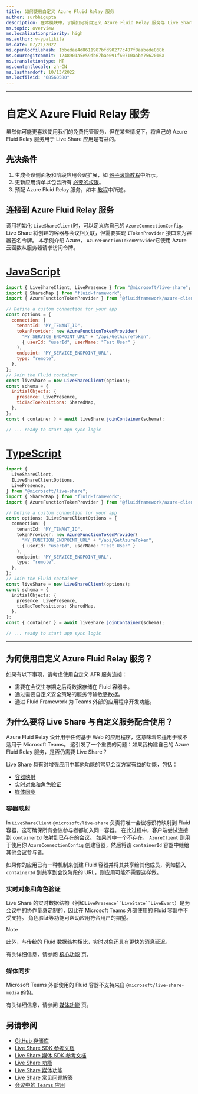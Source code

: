 ```yaml
---
title: 如何使用自定义 Azure Fluid Relay 服务
author: surbhigupta
description: 在本模块中，了解如何将自定义 Azure Fluid Relay 服务与 Live Share 配合使用。
ms.topic: overview
ms.localizationpriority: high
ms.author: v-ypalikila
ms.date: 07/21/2022
ms.openlocfilehash: 1bbedae4d8611987bfd90277c487f8aabede868b
ms.sourcegitcommit: 1248901a5e59db67bae091f60710aabe7562016a
ms.translationtype: MT
ms.contentlocale: zh-CN
ms.lasthandoff: 10/13/2022
ms.locfileid: "68560580"
---
```

---

# <a name="custom-azure-fluid-relay-service"></a>自定义 Azure Fluid Relay 服务

虽然你可能更喜欢使用我们的免费托管服务，但在某些情况下，将自己的 Azure Fluid Relay 服务用于 Live Share 应用是有益的。

## <a name="pre-requisites"></a>先决条件

1. 生成会议侧面板和阶段应用会议扩展，如 [骰子滚筒教程](../teams-live-share-tutorial.md)中所示。
2. 更新应用清单以包含所有 [必要的权限](../teams-live-share-capabilities.md#register-rsc-permissions)。
3. 预配 Azure Fluid Relay 服务，如本 [教程](/azure/azure-fluid-relay/how-tos/provision-fluid-azure-portal)中所述。

## <a name="connect-to-azure-fluid-relay-service"></a>连接到 Azure Fluid Relay 服务

调用初始化 `LiveShareClient`时，可以定义你自己的 `AzureConnectionConfig`。 Live Share 将创建的容器与会议相关联，但需要实现 `ITokenProvider` 接口来为容器签名令牌。 本示例介绍 Azure， `AzureFunctionTokenProvider`它使用 Azure 云函数从服务器请求访问令牌。

# <a name="javascript"></a>[JavaScript](#tab/javascript)

```javascript
import { LiveShareClient, LivePresence } from "@microsoft/live-share";
import { SharedMap } from "fluid-framework";
import { AzureFunctionTokenProvider } from "@fluidframework/azure-client";

// Define a custom connection for your app
const options = {
  connection: {
    tenantId: "MY_TENANT_ID",
    tokenProvider: new AzureFunctionTokenProvider(
      "MY_SERVICE_ENDPOINT_URL" + "/api/GetAzureToken",
      { userId: "userId", userName: "Test User" }
    ),
    endpoint: "MY_SERVICE_ENDPOINT_URL",
    type: "remote",
  },
};
// Join the Fluid container
const liveShare = new LiveShareClient(options);
const schema = {
  initialObjects: {
    presence: LivePresence,
    ticTacToePositions: SharedMap,
  },
};
const { container } = await liveShare.joinContainer(schema);

// ... ready to start app sync logic
```

# <a name="typescript"></a>[TypeScript](#tab/typescript)

```TypeScript
import {
  LiveShareClient,
  ILiveShareClientOptions,
  LivePresence,
} from "@microsoft/live-share";
import { SharedMap } from "fluid-framework";
import { AzureFunctionTokenProvider } from "@fluidframework/azure-client";

// Define a custom connection for your app
const options: ILiveShareClientOptions = {
  connection: {
    tenantId: "MY_TENANT_ID",
    tokenProvider: new AzureFunctionTokenProvider(
      "MY_FUNCTION_ENDPOINT_URL" + "/api/GetAzureToken",
      { userId: "userId", userName: "Test User" }
    ),
    endpoint: "MY_SERVICE_ENDPOINT_URL",
    type: "remote",
  },
};
// Join the Fluid container
const liveShare = new LiveShareClient(options);
const schema = {
  initialObjects: {
    presence: LivePresence,
    ticTacToePositions: SharedMap,
  },
};
const { container } = await liveShare.joinContainer(schema);

// ... ready to start app sync logic
```

---

## <a name="why-use-a-custom-azure-fluid-relay-service"></a>为何使用自定义 Azure Fluid Relay 服务？

如果有以下事项，请考虑使用自定义 AFR 服务连接：

* 需要在会议生存期之后将数据存储在 Fluid 容器中。
* 通过需要自定义安全策略的服务传输敏感数据。
* 通过 Fluid Framework 为 Teams 外部的应用程序开发功能。

## <a name="why-use-live-share-with-your-custom-service"></a>为什么要将 Live Share 与自定义服务配合使用？

Azure Fluid Relay 设计用于任何基于 Web 的应用程序，这意味着它适用于或不适用于 Microsoft Teams。 这引发了一个重要的问题：如果我构建自己的 Azure Fluid Relay 服务，是否仍需要 Live Share？

Live Share 具有对增强应用中其他功能的常见会议方案有益的功能，包括：

* [容器映射](#container-mapping)
* [实时对象和角色验证](#live-objects-and-role-verification)
* [媒体同步](#media-synchronization)

### <a name="container-mapping"></a>容器映射

In `LiveShareClient` `@microsoft/live-share` 负责将唯一会议标识符映射到 Fluid 容器，这可确保所有会议参与者都加入同一容器。 在此过程中，客户端尝试连接到 `containerId` 映射到已存在的会议。 如果其中一个不存在， `AzureClient` 则用于使用你 `AzureConnectionConfig` 创建容器，然后将该 `containerId` 容器中继给其他会议参与者。

如果你的应用已有一种机制来创建 Fluid 容器并将其共享给其他成员，例如插入 `containerId` 到共享到会议阶段的 URL，则应用可能不需要这样做。

### <a name="live-objects-and-role-verification"></a>实时对象和角色验证

Live Share 的实时数据结构（例如`LivePresence``LiveState``LiveEvent`）是为会议中的协作量身定制的，因此在 Microsoft Teams 外部使用的 Fluid 容器中不受支持。 角色验证等功能可帮助应用符合用户的期望。

> [!NOTE]
> 此外，与传统的 Fluid 数据结构相比，实时对象还具有更快的消息延迟。

有关详细信息，请参阅 [核心功能](../teams-live-share-capabilities.md) 页。

### <a name="media-synchronization"></a>媒体同步

Microsoft Teams 外部使用的 Fluid 容器不支持来自 `@microsoft/live-share-media` 的包。

有关详细信息，请参阅 [媒体功能](../teams-live-share-media-capabilities.md) 页。

## <a name="see-also"></a>另请参阅

* [GitHub 存储库](https://github.com/microsoft/live-share-sdk)
* [Live Share SDK 参考文档](/javascript/api/@microsoft/live-share/)
* [Live Share 媒体 SDK 参考文档](/javascript/api/@microsoft/live-share-media/)
* [Live Share 功能](../teams-live-share-capabilities.md)
* [Live Share 媒体功能](../teams-live-share-media-capabilities.md)
* [Live Share 常见问题解答](../teams-live-share-faq.md)
* [会议中的 Teams 应用](../teams-apps-in-meetings.md)
